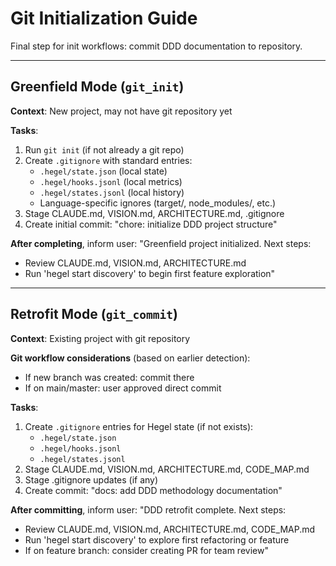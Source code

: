 # Git Initialization Guide

Final step for init workflows: commit DDD documentation to repository.

---

## Greenfield Mode (`git_init`)

**Context**: New project, may not have git repository yet

**Tasks**:
1. Run `git init` (if not already a git repo)
2. Create `.gitignore` with standard entries:
   - `.hegel/state.json` (local state)
   - `.hegel/hooks.jsonl` (local metrics)
   - `.hegel/states.jsonl` (local history)
   - Language-specific ignores (target/, node_modules/, etc.)
3. Stage CLAUDE.md, VISION.md, ARCHITECTURE.md, .gitignore
4. Create initial commit: "chore: initialize DDD project structure"

**After completing**, inform user:
"Greenfield project initialized. Next steps:
- Review CLAUDE.md, VISION.md, ARCHITECTURE.md
- Run 'hegel start discovery' to begin first feature exploration"

---

## Retrofit Mode (`git_commit`)

**Context**: Existing project with git repository

**Git workflow considerations** (based on earlier detection):
- If new branch was created: commit there
- If on main/master: user approved direct commit

**Tasks**:
1. Create `.gitignore` entries for Hegel state (if not exists):
   - `.hegel/state.json`
   - `.hegel/hooks.jsonl`
   - `.hegel/states.jsonl`
2. Stage CLAUDE.md, VISION.md, ARCHITECTURE.md, CODE_MAP.md
3. Stage .gitignore updates (if any)
4. Create commit: "docs: add DDD methodology documentation"

**After committing**, inform user:
"DDD retrofit complete. Next steps:
- Review CLAUDE.md, VISION.md, ARCHITECTURE.md, CODE_MAP.md
- Run 'hegel start discovery' to explore first refactoring or feature
- If on feature branch: consider creating PR for team review"
